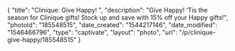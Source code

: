 {
    "title": "Clinique: Give Happy! ",
    "description": "Give Happy! ‘Tis the season for Clinique gifts! Stock up and save with 15% off your Happy gifts!",
    "photoId": "185548515",
    "date_created": "1544217146",
    "date_modified": "1546466796",
    "type": "captivate",
    "layout": "photo",
    "url": "\/p\/clinique-give-happy\/185548515"
}